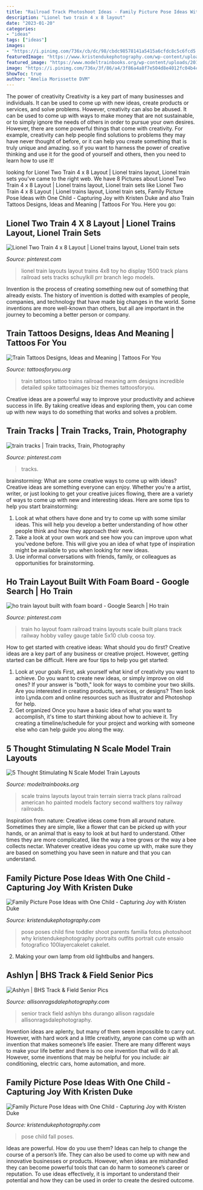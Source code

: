 ```yaml
---
title: "Railroad Track Photoshoot Ideas - Family Picture Pose Ideas With One Child"
description: "Lionel two train 4 x 8 layout"
date: "2023-01-20"
categories:
- "ideas"
tags: ["ideas"]
images:
- "https://i.pinimg.com/736x/cb/dc/98/cbdc98578141a5415a6cfdc8c5c6fcd5.jpg"
featuredImage: "https://www.kristendukephotography.com/wp-content/uploads/2015/09/fam-with-toddler.jpg"
featured_image: "https://www.modeltrainbooks.org/wp-content/uploads/2017/10/N-Scale-Wide-2.jpg"
image: "https://i.pinimg.com/736x/3f/86/a4/3f86a4a8f7e504d8e4012fc04b4cfa3d.jpg"
ShowToc: true
author: "Amelia Morissette DVM"
---
```



The power of creativity
Creativity is a key part of many businesses and individuals. It can be used to come up with new ideas, create products or services, and solve problems. However, creativity can also be abused. It can be used to come up with ways to make money that are not sustainable, or to simply ignore the needs of others in order to pursue your own desires. However, there are some powerful things that come with creativity. For example, creativity can help people find solutions to problems they may have never thought of before, or it can help you create something that is truly unique and amazing. so if you want to harness the power of creative thinking and use it for the good of yourself and others, then you need to learn how to use it!

	

		
looking for Lionel Two Train 4 x 8 Layout | Lionel trains layout, Lionel train sets you've came to the right web. We have 8 Pictures about Lionel Two Train 4 x 8 Layout | Lionel trains layout, Lionel train sets like Lionel Two Train 4 x 8 Layout | Lionel trains layout, Lionel train sets, Family Picture Pose Ideas with One Child - Capturing Joy with Kristen Duke and also Train Tattoos Designs, Ideas and Meaning | Tattoos For You. Here you go:
		
    
## Lionel Two Train 4 X 8 Layout | Lionel Trains Layout, Lionel Train Sets

<img loading=lazy src="https://i.pinimg.com/736x/3f/86/a4/3f86a4a8f7e504d8e4012fc04b4cfa3d.jpg" onerror="this.onerror=null;this.src='https://tse1.mm.bing.net/th?id=OIP.U9eODkwAvGN_P-kiJz_izgHaFj&amp;pid=15.1';" alt="Lionel Two Train 4 x 8 Layout | Lionel trains layout, Lionel train sets">

_Source: pinterest.com_

>lionel train layouts layout trains 4x8 toy ho display 1500 track plans railroad sets tracks schuylkill prr branch lego models. 

	

Invention is the process of creating something new out of something that already exists. The history of invention is dotted with examples of people, companies, and technology that have made big changes in the world. Some inventions are more well-known than others, but all are important in the journey to becoming a better person or company.

    
## Train Tattoos Designs, Ideas And Meaning | Tattoos For You

<img loading=lazy src="http://www.tattoosforyou.org/wp-content/uploads/2016/02/Tattoos-of-Trains.jpg" onerror="this.onerror=null;this.src='https://tse1.mm.bing.net/th?id=OIP.zzoK3nWZICS8Nks3YQX_NgHaFx&amp;pid=15.1';" alt="Train Tattoos Designs, Ideas and Meaning | Tattoos For You">

_Source: tattoosforyou.org_

>train tattoos tattoo trains railroad meaning arm designs incredible detailed spike tattooimages biz themes tattoosforyou. 

	

Creative ideas are a powerful way to improve your productivity and achieve success in life. By taking creative ideas and exploring them, you can come up with new ways to do something that works and solves a problem.

    
## Train Tracks | Train Tracks, Train, Photography

<img loading=lazy src="https://i.pinimg.com/originals/ac/0c/ce/ac0cce3aea43ae050bd218f39d905008.jpg" onerror="this.onerror=null;this.src='https://tse3.mm.bing.net/th?id=OIP.COir7j8O6cmFZzp3zRHrLgHaL8&amp;pid=15.1';" alt="train tracks | Train tracks, Train, Photography">

_Source: pinterest.com_

>tracks. 

	

brainstorming: What are some creative ways to come up with ideas?
Creative ideas are something everyone can enjoy. Whether you're a artist, writer, or just looking to get your creative juices flowing, there are a variety of ways to come up with new and interesting ideas. Here are some tips to help you start brainstorming: 
1. Look at what others have done and try to come up with some similar ideas. This will help you develop a better understanding of how other people think and how they approach their work. 
2. Take a look at your own work and see how you can improve upon what you'vedone before. This will give you an idea of what type of inspiration might be available to you when looking for new ideas. 
3. Use informal conversations with friends, family, or colleagues as opportunities for brainstorming.

    
## Ho Train Layout Built With Foam Board - Google Search | Ho Train

<img loading=lazy src="https://i.pinimg.com/736x/cb/dc/98/cbdc98578141a5415a6cfdc8c5c6fcd5.jpg" onerror="this.onerror=null;this.src='https://tse4.mm.bing.net/th?id=OIP.CoKXF8g0xXYbIeuyjniPKgHaFf&amp;pid=15.1';" alt="ho train layout built with foam board - Google Search | Ho train">

_Source: pinterest.com_

>train ho layout foam railroad trains layouts scale built plans track railway hobby valley gauge table 5x10 club coosa toy. 

	

How to get started with creative ideas: What should you do first?
Creative ideas are a key part of any business or creative project. However, getting started can be difficult. Here are four tips to help you get started:
1. Look at your goals 
First, ask yourself what kind of creativity you want to achieve. Do you want to create new ideas, or simply improve on old ones? If your answer is "both," look for ways to combine your two skills. Are you interested in creating products, services, or designs? Then look into Lynda.com and online resources such as Illustrator and Photoshop for help.
2. Get organized 
Once you have a basic idea of what you want to accomplish, it's time to start thinking about how to achieve it. Try creating a timeline/schedule for your project and working with someone else who can help guide you along the way.

    
## 5 Thought Stimulating N Scale Model Train Layouts

<img loading=lazy src="https://www.modeltrainbooks.org/wp-content/uploads/2017/10/N-Scale-Wide-2.jpg" onerror="this.onerror=null;this.src='https://tse1.mm.bing.net/th?id=OIP.fzEEyL7UgtZ_lkPCk6_LMAHaDk&amp;pid=15.1';" alt="5 Thought Stimulating N Scale Model Train Layouts">

_Source: modeltrainbooks.org_

>scale trains layouts layout train terrain sierra track plans railroad american ho painted models factory second walthers toy railway railroads. 

	

Inspiration from nature:
Creative ideas come from all around nature. Sometimes they are simple, like a flower that can be picked up with your hands, or an animal that is easy to look at but hard to understand. Other times they are more complicated, like the way a tree grows or the way a bee collects nectar. Whatever creative ideas you come up with, make sure they are based on something you have seen in nature and that you can understand.

    
## Family Picture Pose Ideas With One Child - Capturing Joy With Kristen Duke

<img loading=lazy src="https://www.kristendukephotography.com/wp-content/uploads/2015/09/fam-with-toddler.jpg" onerror="this.onerror=null;this.src='https://tse1.mm.bing.net/th?id=OIP.JkWd9q7naRJTz5KrzN9uZgHaKG&amp;pid=15.1';" alt="Family Picture Pose Ideas with One Child - Capturing Joy with Kristen Duke">

_Source: kristendukephotography.com_

>pose poses child fine toddler shoot parents familia fotos photoshoot why kristendukephotography portraits outfits portrait cute ensaio fotografico 100layercakelet cakelet. 

	

2. Making your own lamp from old lightbulbs and hangers.

    
## Ashlyn | BHS Track &amp; Field Senior Pics

<img loading=lazy src="http://allisonragsdalephotography.com/wp-content/uploads/2013/08/allisonragsdalephotography-1217.jpg" onerror="this.onerror=null;this.src='https://tse1.mm.bing.net/th?id=OIP.JlBPhlrNWzF9oAGafvPwpwHaLI&amp;pid=15.1';" alt="Ashlyn | BHS Track &amp; Field Senior Pics">

_Source: allisonragsdalephotography.com_

>senior track field ashlyn bhs durango allison ragsdale allisonragsdalephotography. 

	

Invention ideas are aplenty, but many of them seem impossible to carry out. However, with hard work and a little creativity, anyone can come up with an invention that makes someone’s life easier. There are many different ways to make your life better and there is no one invention that will do it all. However, some inventions that may be helpful for you include: air conditioning, electric cars, home automation, and more.

    
## Family Picture Pose Ideas With One Child - Capturing Joy With Kristen Duke

<img loading=lazy src="https://www.kristendukephotography.com/wp-content/uploads/2015/09/fall-photos-e1442253441990.jpg" onerror="this.onerror=null;this.src='https://tse4.mm.bing.net/th?id=OIP.GiUYl_3nnFZBpAuYLQi_wQHaLH&amp;pid=15.1';" alt="Family Picture Pose Ideas with One Child - Capturing Joy with Kristen Duke">

_Source: kristendukephotography.com_

>pose child fall poses. 

	

Ideas are powerful. How do you use them?
Ideas can help to change the course of a person’s life. They can also be used to come up with new and innovative businesses or products. However, when ideas are mishandled they can become powerful tools that can do harm to someone’s career or reputation. To use ideas effectively, it is important to understand their potential and how they can be used in order to create the desired outcome.

